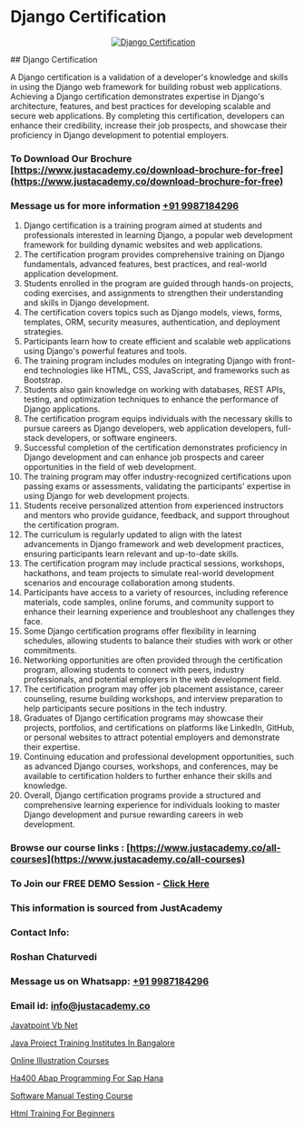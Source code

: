 # Django Certification

<p align="center">
  <a href="https://justacademy.co/course-detail/angular-training">
    <img src="https://justacademy.co/storage2/course_image/1676637041_course_image.webp" alt="Django Certification">
  </a>
</p>
## Django Certification

A Django certification is a validation of a developer's knowledge and skills in using the Django web framework for building robust web applications. Achieving a Django certification demonstrates expertise in Django's architecture, features, and best practices for developing scalable and secure web applications. By completing this certification, developers can enhance their credibility, increase their job prospects, and showcase their proficiency in Django development to potential employers.
### To Download Our Brochure [https://www.justacademy.co/download-brochure-for-free](https://www.justacademy.co/download-brochure-for-free)
### Message us for more information [+91 9987184296](https://api.whatsapp.com/send?phone=919987184296)
1) Django certification is a training program aimed at students and professionals interested in learning Django, a popular web development framework for building dynamic websites and web applications.
2) The certification program provides comprehensive training on Django fundamentals, advanced features, best practices, and real-world application development.
3) Students enrolled in the program are guided through hands-on projects, coding exercises, and assignments to strengthen their understanding and skills in Django development.
4) The certification covers topics such as Django models, views, forms, templates, ORM, security measures, authentication, and deployment strategies.
5) Participants learn how to create efficient and scalable web applications using Django's powerful features and tools.
6) The training program includes modules on integrating Django with front-end technologies like HTML, CSS, JavaScript, and frameworks such as Bootstrap.
7) Students also gain knowledge on working with databases, REST APIs, testing, and optimization techniques to enhance the performance of Django applications.
8) The certification program equips individuals with the necessary skills to pursue careers as Django developers, web application developers, full-stack developers, or software engineers.
9) Successful completion of the certification demonstrates proficiency in Django development and can enhance job prospects and career opportunities in the field of web development.
10) The training program may offer industry-recognized certifications upon passing exams or assessments, validating the participants' expertise in using Django for web development projects.
11) Students receive personalized attention from experienced instructors and mentors who provide guidance, feedback, and support throughout the certification program.
12) The curriculum is regularly updated to align with the latest advancements in Django framework and web development practices, ensuring participants learn relevant and up-to-date skills.
13) The certification program may include practical sessions, workshops, hackathons, and team projects to simulate real-world development scenarios and encourage collaboration among students.
14) Participants have access to a variety of resources, including reference materials, code samples, online forums, and community support to enhance their learning experience and troubleshoot any challenges they face.
15) Some Django certification programs offer flexibility in learning schedules, allowing students to balance their studies with work or other commitments.
16) Networking opportunities are often provided through the certification program, allowing students to connect with peers, industry professionals, and potential employers in the web development field.
17) The certification program may offer job placement assistance, career counseling, resume building workshops, and interview preparation to help participants secure positions in the tech industry.
18) Graduates of Django certification programs may showcase their projects, portfolios, and certifications on platforms like LinkedIn, GitHub, or personal websites to attract potential employers and demonstrate their expertise.
19) Continuing education and professional development opportunities, such as advanced Django courses, workshops, and conferences, may be available to certification holders to further enhance their skills and knowledge.
20) Overall, Django certification programs provide a structured and comprehensive learning experience for individuals looking to master Django development and pursue rewarding careers in web development.

### Browse our course links : [https://www.justacademy.co/all-courses](https://www.justacademy.co/all-courses) 
### To Join our FREE DEMO Session - [Click Here](https://www.justacademy.co/register-for-course-demo)


### This information is sourced from JustAcademy
### Contact Info:
### Roshan Chaturvedi
### Message us on Whatsapp: [+91 9987184296](https://api.whatsapp.com/send?phone=919987184296)
### Email id: [info@justacademy.co](mailto:info@justacademy.co)
                
[Javatpoint Vb Net](https://www.linkedin.com/pulse/javatpoint-vb-net-justacademy-boston-d8oxc?trackingId=nOLEmWZeSQZa7x5BWEVYkg%3D%3D&lipi=urn%3Ali%3Apage%3Ad_flagship3_company_admin%3BA1nZ1nP9T4epQeiwVmNY3A%3D%3D)

[Java Project Training Institutes In Bangalore](https://www.linkedin.com/pulse/java-project-training-institutes-bangalore-justacademy-liverpool-mvg9f?trackingId=Q3HzeA2XQSmSdVeydGLgDA%3D%3D&lipi=urn%3Ali%3Apage%3Ad_flagship3_company_admin%3BeTOZKBOtR5Sz3gxxSDhWug%3D%3D)

[Online Illustration Courses](https://medium.com/@namusn/online-illustration-courses-1542c7e5ece9)

[Ha400 Abap Programming For Sap Hana](https://medium.com/@justacademytraining/ha400-abap-programming-for-sap-hana-5099348a6bea)

[Software Manual Testing Course](https://justacademyin.github.io/justacademy/software-manual-testing-course)

[Html Training For Beginners](https://justacademyin.github.io/justacademy/html-training-for-beginners)

